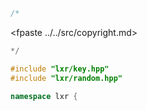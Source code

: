 ```cpp
/*
```
<fpaste ../../src/copyright.md>
```cpp
*/

#include "lxr/key.hpp"
#include "lxr/random.hpp"

namespace lxr {

```
